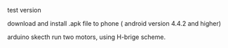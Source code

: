 
test version

download and install .apk file to phone ( android version 4.4.2 and higher)

arduino skecth run two motors, using H-brige scheme.